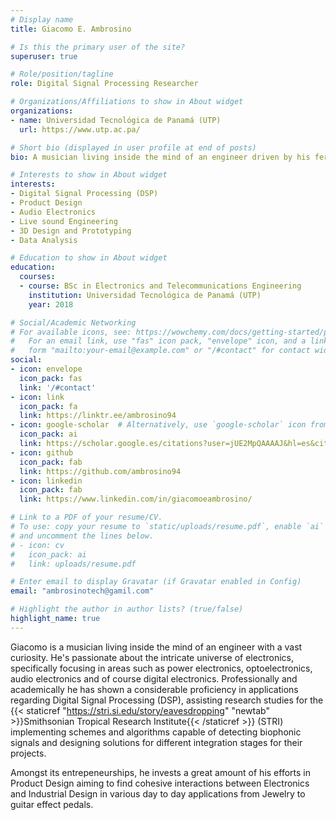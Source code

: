 ```yaml
---
# Display name
title: Giacomo E. Ambrosino

# Is this the primary user of the site?
superuser: true

# Role/position/tagline
role: Digital Signal Processing Researcher

# Organizations/Affiliations to show in About widget
organizations:
- name: Universidad Tecnológica de Panamá (UTP)
  url: https://www.utp.ac.pa/

# Short bio (displayed in user profile at end of posts)
bio: A musician living inside the mind of an engineer driven by his ferocious curiosity.

# Interests to show in About widget
interests:
- Digital Signal Processing (DSP)
- Product Design
- Audio Electronics
- Live sound Engineering
- 3D Design and Prototyping
- Data Analysis

# Education to show in About widget
education:
  courses:
  - course: BSc in Electronics and Telecommunications Engineering
    institution: Universidad Tecnológica de Panamá (UTP)
    year: 2018

# Social/Academic Networking
# For available icons, see: https://wowchemy.com/docs/getting-started/page-builder/#icons
#   For an email link, use "fas" icon pack, "envelope" icon, and a link in the
#   form "mailto:your-email@example.com" or "/#contact" for contact widget.
social:
- icon: envelope
  icon_pack: fas
  link: '/#contact'
- icon: link
  icon_pack: fa
  link: https://linktr.ee/ambrosino94
- icon: google-scholar  # Alternatively, use `google-scholar` icon from `ai` icon pack
  icon_pack: ai
  link: https://scholar.google.es/citations?user=jUE2MpQAAAAJ&hl=es&citsig=AMD79oqvsbAcZQTSBh_gqilzzhtF7NLmPw#
- icon: github
  icon_pack: fab
  link: https://github.com/ambrosino94
- icon: linkedin
  icon_pack: fab
  link: https://www.linkedin.com/in/giacomoeambrosino/

# Link to a PDF of your resume/CV.
# To use: copy your resume to `static/uploads/resume.pdf`, enable `ai` icons in `params.toml`,
# and uncomment the lines below.
# - icon: cv
#   icon_pack: ai
#   link: uploads/resume.pdf

# Enter email to display Gravatar (if Gravatar enabled in Config)
email: "ambrosinotech@gamil.com"

# Highlight the author in author lists? (true/false)
highlight_name: true
---
```


Giacomo is a musician living inside the mind of an engineer with a vast curiosity. He's passionate about the intricate universe of electronics, specifically focusing in areas such as power electronics, optoelectronics, audio electronics and of course digital electronics. Professionally and academically he has shown a considerable proficiency in applications regarding Digital Signal Processing (DSP), assisting research studies for the {{< staticref "https://stri.si.edu/story/eavesdropping" "newtab" >}}Smithsonian Tropical Research Institute{{< /staticref >}} (STRI) implementing schemes and algorithms capable of detecting biophonic signals and designing solutions for different integration stages for their projects.

Amongst its entrepeneurships, he invests a great amount of his efforts in Product Design aiming to find cohesive interactions between Electronics and Industrial Design in various day to day applications from Jewelry to guitar effect pedals.
<!-- {{< icon name="download" pack="fas" >}} Download my {{< staticref "uploads/demo_resume.pdf" "newtab" >}}resumé{{< /staticref >}}. -->
